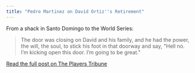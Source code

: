 ```yaml
---
title: "Pedro Martinez on David Ortiz''s Retirement"
---
```

<p>From a shack in Santo Domingo to the World Series:</p>
<blockquote><p>
  The door was closing on David and his family, and he had the power, the will, the soul, to stick his foot in that doorway and say, "Hell no. I’m kicking open this door. I’m going to be great."
</p></blockquote>
<p><a href="https://www.theplayerstribune.com/pedro-martinez-david-ortiz-number-retirement/">Read the full post on The Players Tribune</a></p>
